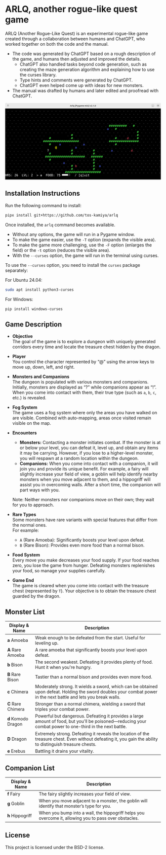 # ARLQ, another rogue-like quest game

ARLQ (Another Rogue-Like Quest) is an experimental rogue-like game created through a collaboration between humans and ChatGPT, who worked together on both the code and the manual.

* The code was generated by ChatGPT based on a rough description of the game, and humans then adjusted and improved the details.
  * ChatGPT also handled tasks beyond code generation, such as creating the maze generation algorithm and explaining how to use the curses library.
  * Type hints and comments were generated by ChatGPT.
  * ChatGPT even helped come up with ideas for new monsters.
* The manual was drafted by humans and later edited and proofread with ChatGPT.

![](screenshot.png)

## Installation Instructions

Run the following command to install:

```bash
pipx install git+https://github.com/tos-kamiya/arlq
```

Once installed, the `arlq` command becomes available.

- Without any options, the game will run in a Pygame window.
- To make the game easier, use the `-T` option (expands the visible area).
- To make the game more challenging, use the `-F` option (enlarges the field) or the `-t` option (reduces the visible area).
- With the `--curses` option, the game will run in the terminal using curses.

To use the `--curses` option, you need to install the `curses` package separately:

For Ubuntu 24.04:

```bash
sudo apt install python3-curses
```

For Windows:

```bash
pip install windows-curses
```

## Game Description

* **Objective**  
  The goal of the game is to explore a dungeon with uniquely generated corridors every time and locate the treasure chest hidden by the dragon.

* **Player**  
  You control the character represented by “@” using the arrow keys to move up, down, left, and right.

* **Monsters and Companions**  
  The dungeon is populated with various monsters and companions. Initially, monsters are displayed as “?” while companions appear as “!”. When you come into contact with them, their true type (such as `a`, `b`, `c`, etc.) is revealed.

* **Fog System**  
  The game uses a fog system where only the areas you have walked on are visible. Combined with auto-mapping, areas once visited remain visible on the map.

* **Encounters**  
  - **Monsters:** Contacting a monster initiates combat. If the monster is at or below your level, you can defeat it, level up, and obtain any items it may be carrying. However, if you lose to a higher-level monster, you will respawn at a random location within the dungeon.
  - **Companions:** When you come into contact with a companion, it will join you and provide its unique benefit. For example, a fairy will slightly increase your field of view, a goblin will help identify nearby monsters when you move adjacent to them, and a hippogriff will assist you in overcoming walls. After a short time, the companion will part ways with you.
  
  Note: Neither monsters nor companions move on their own; they wait for you to approach.

* **Rare Types**  
  Some monsters have rare variants with special features that differ from the normal ones.  
  For example:  
  - `A` (Rare Amoeba): Significantly boosts your level upon defeat.  
  - `B` (Rare Bison): Provides even more food than a normal bison.

* **Food System**  
  Every move you make decreases your food supply. If your food reaches zero, you lose the game from hunger. Defeating monsters replenishes your food, so manage your supplies carefully.

* **Game End**  
  The game is cleared when you come into contact with the treasure chest (represented by `T`). Your objective is to obtain the treasure chest guarded by the dragon.

## Monster List

| Display & Name   | Description                                                                                                                                                             |
| ---------------- | ----------------------------------------------------------------------------------------------------------------------------------------------------------------------- |
| **a** Amoeba         | Weak enough to be defeated from the start. Useful for leveling up.                                                                                                      |
| **A** Rare Amoeba    | A rare amoeba that significantly boosts your level upon defeat.                                                                                                        |
| **b** Bison          | The second weakest. Defeating it provides plenty of food. Hunt it when you're hungry.                                                                                   |
| **B** Rare Bison     | Tastier than a normal bison and provides even more food.                                                                                                                |
| **c** Chimera        | Moderately strong. It wields a sword, which can be obtained upon defeat. Holding the sword doubles your combat power in the next battle and lets you break walls.    |
| **C** Rare Chimera   | Stronger than a normal chimera, wielding a sword that triples your combat power.                                                                                         |
| **d** Komodo Dragon  | Powerful but dangerous. Defeating it provides a large amount of food, but you'll be poisoned—reducing your combat power to one-third in the next battle.               |
| **D** Dragon         | Extremely strong. Defeating it reveals the location of the treasure chest. Even without defeating it, you gain the ability to distinguish treasure chests.           |
| **e** Erebus         | Battling it drains your vitality.                                                                                                                                       |

## Companion List

| Display & Name  | Description                                                                                                                     |
| --------------- | --------------------------------------------------------------------------------------------------------------------------------- |
| **f** Fairy         | The fairy slightly increases your field of view.                                                 |
| **g** Goblin        | When you move adjacent to a monster, the goblin will identify that monster’s type for you.                                        |
| **h** Hippogriff    | When you bump into a wall, the hippogriff helps you overcome it, allowing you to pass over obstacles.                            |

## License

This project is licensed under the BSD-2 license.
